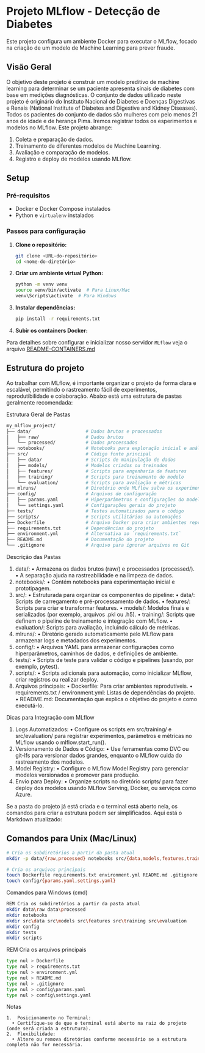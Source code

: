 
# Projeto MLflow - Detecção de Diabetes

Este projeto configura um ambiente Docker para executar o MLflow, focado na criação de um modelo de Machine Learning para prever fraude.

## Visão Geral
O objetivo deste projeto é construir um modelo preditivo de machine learning para determinar se um paciente apresenta sinais de diabetes com base em medições diagnósticas. O conjunto de dados utilizado neste projeto é originário do Instituto Nacional de Diabetes e Doenças Digestivas e Renais (National Institute of Diabetes and Digestive and Kidney Diseases). Todos os pacientes do conjunto de dados são mulheres com pelo menos 21 anos de idade e de herança Pima.
Iremos registrar todos os esperimentos e modelos no MLflow. Este projeto abrange:

1. Coleta e preparação de dados.
2. Treinamento de diferentes modelos de Machine Learning.
3. Avaliação e comparação de modelos.
4. Registro e deploy de modelos usando MLflow.

## Setup

### Pré-requisitos

- Docker e Docker Compose instalados
- Python e `virtualenv` instalados

### Passos para configuração

1. **Clone o repositório:**
   ```sh
   git clone <URL-do-repositório>
   cd <nome-do-diretório>
   ```

2. **Criar um ambiente virtual Python:**
   ```sh
   python -m venv venv
   source venv/bin/activate  # Para Linux/Mac
   venv\Scripts\activate  # Para Windows
   ```

3. **Instalar dependências:**
   ```sh
   pip install -r requirements.txt
   ```

4. **Subir os containers Docker:**



Para detalhes sobre configurar e inicializar nosso servidor `MLflow` veja o arquivo [README-CONTAINERS.md](README-CONTAINERS.md)



## Estrutura do projeto
Ao trabalhar com MLflow, é importante organizar o projeto de forma clara e escalável, permitindo o rastreamento fácil de experimentos, reprodutibilidade e colaboração. Abaixo está uma estrutura de pastas geralmente recomendada:

Estrutura Geral de Pastas


```bash
my_mlflow_project/
├── data/                    # Dados brutos e processados
│   ├── raw/                 # Dados brutos
│   └── processed/           # Dados processados
├── notebooks/               # Notebooks para exploração inicial e análise
├── src/                     # Código fonte principal
│   ├── data/                # Scripts de manipulação de dados
│   ├── models/              # Modelos criados ou treinados
│   ├── features/            # Scripts para engenharia de features
│   ├── training/            # Scripts para treinamento do modelo
│   └── evaluation/          # Scripts para avaliação e métricas
├── mlruns/                  # Diretório onde MLflow salva os experimentos (gerado automaticamente)
├── config/                  # Arquivos de configuração
│   ├── params.yaml          # Hiperparâmetros e configurações do modelo
│   └── settings.yaml        # Configurações gerais do projeto
├── tests/                   # Testes automatizados para o código
├── scripts/                 # Scripts utilitários ou automações
├── Dockerfile               # Arquivo Docker para criar ambientes reprodutíveis
├── requirements.txt         # Dependências do projeto
├── environment.yml          # Alternativa ao `requirements.txt`
├── README.md                # Documentação do projeto
└── .gitignore               # Arquivo para ignorar arquivos no Git
```


Descrição das Pastas

1.	data/:
  •	Armazena os dados brutos (raw/) e processados (processed/).
  •	A separação ajuda na rastreabilidade e na limpeza de dados.
2.	notebooks/:
  •	Contém notebooks para experimentação inicial e prototipagem.
3.	src/:
  •	Estruturada para organizar os componentes do pipeline:
  •	data/: Scripts de carregamento e pré-processamento de dados.
  •	features/: Scripts para criar e transformar features.
  •	models/: Modelos finais e serializados (por exemplo, arquivos .pkl ou .h5).
  •	training/: Scripts que definem o pipeline de treinamento e integração com MLflow.
  •	evaluation/: Scripts para avaliação, incluindo cálculo de métricas.
4.	mlruns/:
  •	Diretório gerado automaticamente pelo MLflow para armazenar logs e metadados dos experimentos.
5.	config/:
  •	Arquivos YAML para armazenar configurações como hiperparâmetros, caminhos de dados, e definições de ambiente.
6.	tests/:
  •	Scripts de teste para validar o código e pipelines (usando, por exemplo, pytest).
7.	scripts/:
  •	Scripts adicionais para automação, como inicializar MLflow, criar registros ou realizar deploy.
8.	Arquivos principais:
  •	Dockerfile: Para criar ambientes reprodutíveis.
  •	requirements.txt / environment.yml: Listas de dependências do projeto.
  •	README.md: Documentação que explica o objetivo do projeto e como executá-lo.


Dicas para Integração com MLflow

1.	Logs Automatizados:
  •	Configure os scripts em src/training/ e src/evaluation/ para registrar experimentos, parâmetros e métricas no MLflow usando o mlflow.start_run().
2.	Versionamento de Dados e Código:
  •	Use ferramentas como DVC ou git-lfs para versionar dados grandes, enquanto o MLflow cuida do rastreamento dos modelos.
3.	Model Registry:
  •	Configure o MLflow Model Registry para gerenciar modelos versionados e promover para produção.
4.	Envio para Deploy:
  •	Organize scripts no diretório scripts/ para fazer deploy dos modelos usando MLflow Serving, Docker, ou serviços como Azure.

Se a pasta do projeto já está criada e o terminal está aberto nela, os comandos para criar a estrutura podem ser simplificados. Aqui está o Markdown atualizado:


## Comandos para Unix (Mac/Linux)
```bash
# Cria os subdiretórios a partir da pasta atual
mkdir -p data/{raw,processed} notebooks src/{data,models,features,training,evaluation} config tests scripts

# Cria os arquivos principais
touch Dockerfile requirements.txt environment.yml README.md .gitignore
touch config/{params.yaml,settings.yaml}
```
Comandos para Windows (cmd)

```bash
REM Cria os subdiretórios a partir da pasta atual
mkdir data\raw data\processed
mkdir notebooks
mkdir src\data src\models src\features src\training src\evaluation
mkdir config
mkdir tests
mkdir scripts
```
REM Cria os arquivos principais

```bash
type nul > Dockerfile
type nul > requirements.txt
type nul > environment.yml
type nul > README.md
type nul > .gitignore
type nul > config\params.yaml
type nul > config\settings.yaml
```
Notas
```
1.	Posicionamento no Terminal:
  •	Certifique-se de que o terminal está aberto na raiz do projeto (onde será criada a estrutura).
2.	Flexibilidade:
  •	Altere ou remova diretórios conforme necessário se a estrutura completa não for necessária.

```